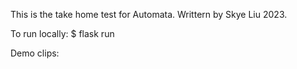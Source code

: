 This is the take home test for Automata. Writtern by Skye Liu 2023.

To run locally: $ flask run

Demo clips:


